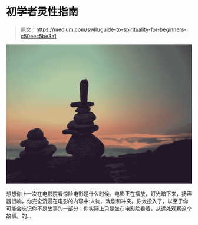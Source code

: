 # 初学者灵性指南

> 原文：<https://medium.com/swlh/guide-to-spirituality-for-beginners-c50eec5be3a1>

![](img/9b81e018816826cbbce4d9f1ce448064.png)

想想你上一次在电影院看惊险电影是什么时候。电影正在播放，灯光暗下来，扬声器很响，你完全沉浸在电影的内容中:人物、戏剧和冲突。你太投入了，以至于你可能会忘记你不是故事的一部分；你实际上只是坐在电影院看着，从远处观察这个故事。的…